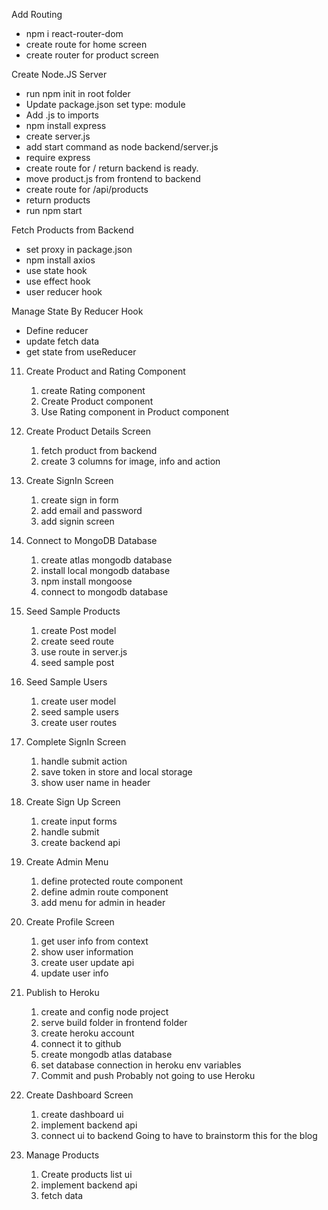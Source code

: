 Add Routing

- npm i react-router-dom
- create route for home screen
- create router for product screen

Create Node.JS Server

- run npm init in root folder
- Update package.json set type: module
- Add .js to imports
- npm install express
- create server.js
- add start command as node backend/server.js
- require express
- create route for / return backend is ready.
- move product.js from frontend to backend
- create route for /api/products
- return products
- run npm start

Fetch Products from Backend

- set proxy in package.json
- npm install axios
- use state hook
- use effect hook
- user reducer hook

Manage State By Reducer Hook

- Define reducer
- update fetch data
- get state from useReducer

11. Create Product and Rating Component
    1. create Rating component
    2. Create Product component
    3. Use Rating component in Product component
12. Create Product Details Screen
    1. fetch product from backend
    2. create 3 columns for image, info and action
13. Create SignIn Screen
    1. create sign in form
    2. add email and password
    3. add signin screen
14. Connect to MongoDB Database
    1. create atlas mongodb database
    2. install local mongodb database
    3. npm install mongoose
    4. connect to mongodb database
15. Seed Sample Products
    1. create Post model
    2. create seed route
    3. use route in server.js
    4. seed sample post
16. Seed Sample Users
    1. create user model
    2. seed sample users
    3. create user routes
17. Complete SignIn Screen
    1. handle submit action
    2. save token in store and local storage
    3. show user name in header
18. Create Sign Up Screen
    1. create input forms
    2. handle submit
    3. create backend api
19. Create Admin Menu

    1. define protected route component
    2. define admin route component
    3. add menu for admin in header

20. Create Profile Screen

    1. get user info from context
    2. show user information
    3. create user update api
    4. update user info

21. Publish to Heroku

    1. create and config node project
    2. serve build folder in frontend folder
    3. create heroku account
    4. connect it to github
    5. create mongodb atlas database
    6. set database connection in heroku env variables
    7. Commit and push
       Probably not going to use Heroku

22. Create Dashboard Screen

    1. create dashboard ui
    2. implement backend api
    3. connect ui to backend
       Going to have to brainstorm this for the blog

23. Manage Products
    1. Create products list ui
    2. implement backend api
    3. fetch data
